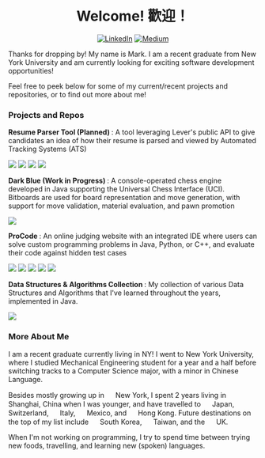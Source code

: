 <div align = "center">
    <h1> Welcome! 歡迎！</h1>
</div>

<p align = "center">
<a href="https://linkedin.com/in/markchen33/" target="_blank"><img alt="LinkedIn" src="https://img.shields.io/badge/linkedin-%230077B5.svg?&style=for-the-badge&logo=linkedin&logoColor=white" /></a> 
<a href="https://medium.com" target="_blank"><img alt="Medium" src="https://img.shields.io/badge/medium-%2312100E.svg?&style=for-the-badge&logo=medium&logoColor=white" /></a>
</p>

Thanks for dropping by! My name is Mark. I am a recent graduate from New York University and am currently looking for exciting software development opportunities! 

Feel free to peek below for some of my current/recent projects and repositories, or to find out more about me! 

<h3> Projects and Repos </h3>

<b> Resume Parser Tool (Planned) </b> : A tool leveraging Lever's public API to give candidates an idea of how their resume is parsed and viewed by Automated Tracking Systems (ATS)

<img src="https://img.shields.io/badge/python%20-%2314354C.svg?&style=for-the-badge&logo=python&logoColor=white"/> <img src="https://img.shields.io/badge/django%20-%23092E20.svg?&style=for-the-badge&logo=django&logoColor=white"/> <img src="https://img.shields.io/badge/vuejs%20-%2335495e.svg?&style=for-the-badge&logo=vue.js&logoColor=%234FC08D"/> <img src="https://img.shields.io/badge/AWS%20-%23FF9900.svg?&style=for-the-badge&logo=amazon-aws&logoColor=white"/>

<b> Dark Blue (Work in Progress) </b> : A console-operated chess engine developed in Java supporting the Universal Chess Interface (UCI). Bitboards are used for board representation and move generation, with support for move validation, material evaluation, and pawn promotion 

<img src="https://img.shields.io/badge/java-%23ED8B00.svg?&style=for-the-badge&logo=java&logoColor=white"/>

<b> ProCode </b> : An online judging website with an integrated IDE where users can solve custom programming problems in Java, Python, or C++, and evaluate their code against hidden test cases

<img src="https://img.shields.io/badge/javascript%20-%23323330.svg?&style=for-the-badge&logo=javascript&logoColor=%23F7DF1E"/> <img src="https://img.shields.io/badge/node.js%20-%2343853D.svg?&style=for-the-badge&logo=node.js&logoColor=white"/> <img src="https://img.shields.io/badge/express.js%20-%23404d59.svg?&style=for-the-badge"/> <img src ="https://img.shields.io/badge/MongoDB-%234ea94b.svg?&style=for-the-badge&logo=mongodb&logoColor=white"/>  <img src="https://img.shields.io/badge/AWS%20-%23FF9900.svg?&style=for-the-badge&logo=amazon-aws&logoColor=white"/>

<b> Data Structures & Algorithms Collection </b> : My collection of various Data Structures and Algorithms that I've learned throughout the years, implemented in Java. 

<img src="https://img.shields.io/badge/java-%23ED8B00.svg?&style=for-the-badge&logo=java&logoColor=white"/> 

<h3> More About Me </h3> 

I am a recent graduate currently living in NY! I went to New York University, where I studied Mechanical Engineering student for a year and a half before switching tracks to a Computer Science major, with a minor in Chinese Language. 

Besides mostly growing up in <img src="https://www.flaticon.com/svg/static/icons/svg/3013/3013911.svg" width="15"/> New York, I spent 2 years living in <img src="https://www.flaticon.com/svg/static/icons/svg/3014/3014001.svg" width="15"/> Shanghai, China when I was younger, and have travelled to <img src="https://www.flaticon.com/svg/static/icons/svg/3014/3014018.svg" width="15"/> Japan, <img src="https://www.flaticon.com/svg/static/icons/svg/3013/3013903.svg" width="15"/> Switzerland, <img src="https://www.flaticon.com/svg/static/icons/svg/3013/3013920.svg" width="15"/> Italy, <img src="https://www.flaticon.com/svg/static/icons/svg/3013/3013894.svg" width="15"/> Mexico, and <img src="https://www.flaticon.com/svg/static/icons/svg/206/206669.svg" width="15"/> Hong Kong. Future destinations on the top of my list include <img src="https://www.flaticon.com/svg/static/icons/svg/3013/3013991.svg" width="15"/> South Korea, <img src="https://www.flaticon.com/svg/static/icons/svg/330/330483.svg" width="15"/> Taiwan, and the <img src="https://www.flaticon.com/svg/static/icons/svg/3013/3013972.svg" width="15"/> UK. 

When I'm not working on programming, I try to spend time between trying new foods, travelling, and learning new (spoken) languages. 
<!-- I'm fluent in Mandarin Chinese, can understand Shanghainese, and have taken one semester of Korean, which I hope to continue improving in the future, at which point I'd also like to pick up German or Japanese.  -->


<!--
**chenmark33/chenmark33** is a ✨ _special_ ✨ repository because its `README.md` (this file) appears on your GitHub profile.

Here are some ideas to get you started:

- 🔭 I’m currently working on ...
- 🌱 I’m currently learning ...
- 👯 I’m looking to collaborate on ...
- 🤔 I’m looking for help with ...
- 💬 Ask me about ...
- 📫 How to reach me: ...
- 😄 Pronouns: ...
- ⚡ Fun fact: ...
-->
